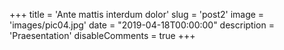 +++
title = 'Ante mattis interdum dolor'
slug = 'post2'
image = 'images/pic04.jpg'
date = "2019-04-18T00:00:00"
description = 'Praesentation'
disableComments = true
+++